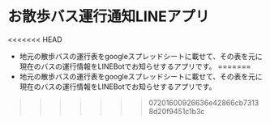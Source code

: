 # お散歩バス運行通知LINEアプリ
<<<<<<< HEAD
* 地元の散歩バスの運行表をgoogleスプレッドシートに載せて、その表を元に現在のバスの運行情報をLINEBotでお知らせするアプリです。
=======
* 地元の散歩バスの運行表をgoogleスプレッドシートに載せて、その表を元に現在のバスの運行情報をLINEBotでお知らせするアプリです。
>>>>>>> 07201600926636e42866cb73138d20f9451c1b3c
